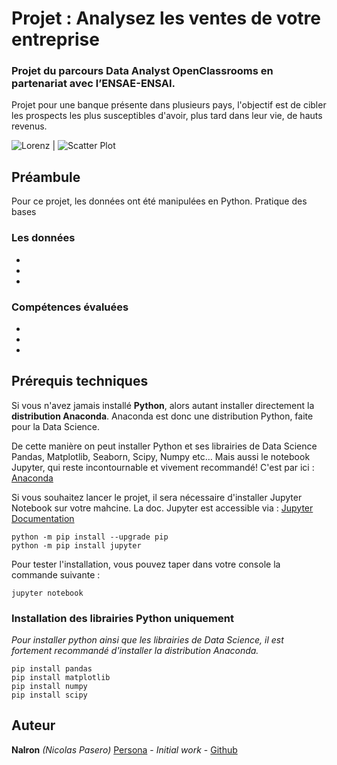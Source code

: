 # Projet : Analysez les ventes de votre entreprise
### Projet du parcours Data Analyst OpenClassrooms en partenariat avec l’ENSAE-ENSAI.
Projet pour une banque présente dans plusieurs pays, l'objectif est de cibler les prospects les plus susceptibles d'avoir, plus tard dans leur vie, de hauts revenus.

![Lorenz](p4_graphic/lorenz_price.png) | ![Scatter Plot](p4_graphic/scatterplot_panier_moyen_age_client_clusters.png)

## Préambule
Pour ce projet, les données ont été manipulées en Python. Pratique des bases 

### Les données
 - 
 - 
 - 

### Compétences évaluées
 - 
 - 
 - 


## Prérequis techniques
Si vous n'avez jamais installé **Python**, alors autant installer directement la **distribution Anaconda**.
Anaconda est donc une distribution Python, faite pour la Data Science.

De cette manière on peut installer Python et ses librairies de Data Science Pandas, Matplotlib, Seaborn, Scipy, Numpy etc… 
Mais aussi le notebook Jupyter, qui reste incontournable et vivement recommandé!
C'est par ici : [Anaconda](https://www.anaconda.com/download)

Si vous souhaitez lancer le projet, il sera nécessaire d'installer Jupyter Notebook sur votre mahcine. 
La doc. Jupyter est accessible via : [Jupyter Documentation](https://jupyter.readthedocs.io/en/latest/install.html) 

```
python -m pip install --upgrade pip    
python -m pip install jupyter
```

Pour tester l'installation, vous pouvez taper dans votre console la commande suivante :

```
jupyter notebook
```

### Installation des librairies Python uniquement
*Pour installer python ainsi que les librairies de Data Science, il est fortement recommandé d'installer la distribution Anaconda.* 

```
pip install pandas
pip install matplotlib
pip install numpy
pip install scipy
```

## Auteur

**Nalron** *(Nicolas Pasero)* [Persona](https://nalron.com) - *Initial work* - [Github](https://github.com/nalron)
